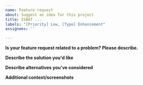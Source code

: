 ```yaml
---
name: Feature request
about: Suggest an idea for this project
title: ISBAT ...
labels: "[Priority] Low, [Type] Enhancement"
assignees: ''

---
```


**Is your feature request related to a problem? Please describe.**
<!-- A clear and concise description of what the problem is, using ISBAT format "I should be able to..." -->

**Describe the solution you'd like**
<!-- A clear and concise description of what you want to happen. -->

**Describe alternatives you've considered**
<!-- A clear and concise description of any alternative solutions or features you've considered. -->

**Additional context/screenshots**
<!-- Add any other context or screenshots about the feature request here.-->
